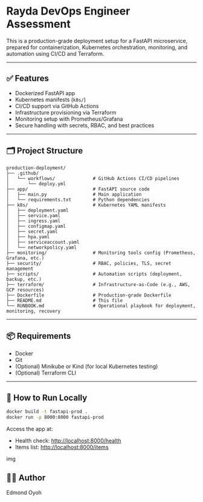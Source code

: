 # Rayda DevOps Engineer Assessment

This is a production-grade deployment setup for a FastAPI microservice, prepared for containerization, Kubernetes orchestration, monitoring, and automation using CI/CD and Terraform.

---

## ✅ Features

* Dockerized FastAPI app
* Kubernetes manifests (`k8s/`)
* CI/CD support via GitHub Actions
* Infrastructure provisioning via Terraform
* Monitoring setup with Prometheus/Grafana
* Secure handling with secrets, RBAC, and best practices

---

## 🗂️ Project Structure

```
production-deployment/
├── .github/
│   └── workflows/              # GitHub Actions CI/CD pipelines
│       └── deploy.yml
├── app/                        # FastAPI source code
│   ├── main.py                 # Main application
│   └── requirements.txt        # Python dependencies
├── k8s/                        # Kubernetes YAML manifests
│   ├── deployment.yaml
│   ├── service.yaml
│   ├── ingress.yaml
│   ├── configmap.yaml
│   ├── secret.yaml
│   ├── hpa.yaml
│   ├── serviceaccount.yaml
│   └── networkpolicy.yaml
├── monitoring/                 # Monitoring tools config (Prometheus, Grafana, etc.)
├── security/                   # RBAC, policies, TLS, secret management
├── scripts/                    # Automation scripts (deployment, backup, etc.)
├── terraform/                  # Infrastructure-as-Code (e.g., AWS, GCP resources)
├── Dockerfile                  # Production-grade Dockerfile
├── README.md                   # This file
└── RUNBOOK.md                  # Operational playbook for deployment, monitoring, recovery
```

---

## 📦 Requirements

* Docker
* Git
* (Optional) Minikube or Kind (for local Kubernetes testing)
* (Optional) Terraform CLI


---

## 🚀 How to Run Locally

```bash
docker build -t fastapi-prod .
docker run -p 8000:8000 fastapi-prod
```

Access the app at:

* Health check: [http://localhost:8000/health](http://localhost:8000/health)
* Items list: [http://localhost:8000/items](http://localhost:8000/items)

img


## 🧑‍💻 Author

Edmond Oyoh
